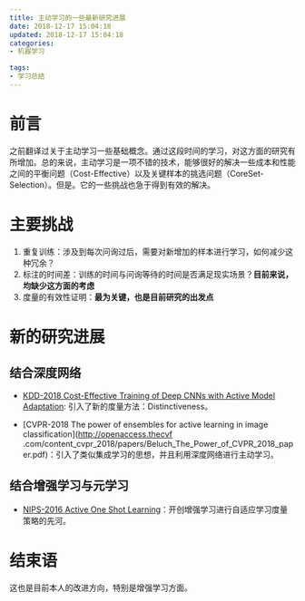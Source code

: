 ```yaml
---
title: 主动学习的一些最新研究进展
date: 2018-12-17 15:04:18
updated: 2018-12-17 15:04:18
categories:
- 机器学习

tags:
- 学习总结
---
```

# 前言
之前翻译过关于主动学习一些基础概念。通过这段时间的学习，对这方面的研究有所增加。总的来说，主动学习是一项不错的技术，能够很好的解决一些成本和性能之间的平衡问题（Cost-Effective）以及关键样本的挑选问题（CoreSet-Selection）。但是。它的一些挑战也急于得到有效的解决。

<!-- more -->
# 主要挑战
1. 重复训练：涉及到每次问询过后，需要对新增加的样本进行学习，如何减少这种冗余？
2. 标注的时间差：训练的时间与问询等待的时间是否满足现实场景？**目前来说，均缺少这方面的考虑**
3. 度量的有效性证明：**最为关键，也是目前研究的出发点**

# 新的研究进展
## 结合深度网络
- [KDD-2018 Cost-Effective Training of Deep CNNs with Active Model Adaptation](https://arxiv.org/abs/1802.05394): 引入了新的度量方法：Distinctiveness。

- [CVPR-2018 The power of ensembles for active learning in image classification](http://openaccess.thecvf
.com/content_cvpr_2018/papers/Beluch_The_Power_of_CVPR_2018_paper.pdf)：引入了类似集成学习的思想，并且利用深度网络进行主动学习。

## 结合增强学习与元学习
- [NIPS-2016 Active One Shot Learning](https://arxiv.org/abs/1702.06559)：开创增强学习进行自适应学习度量策略的先河。

# 结束语
这也是目前本人的改进方向，特别是增强学习方面。
